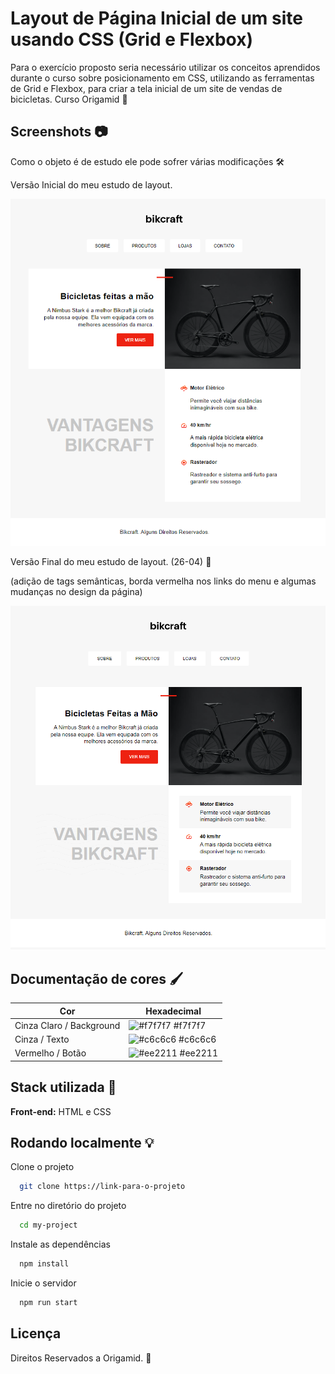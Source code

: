 # Layout de Página Inicial de um site usando CSS (Grid e Flexbox)
Para o exercício proposto seria necessário utilizar os conceitos aprendidos durante o curso sobre posicionamento em CSS, utilizando as ferramentas de Grid e Flexbox, para criar a tela inicial de um site de vendas de bicicletas.  Curso Origamid 🐺

## Screenshots 📷

Como o objeto é de estudo ele pode sofrer várias modificações 🛠

Versão Inicial do meu estudo de layout. 

![App Screenshot](img/telainicial_rev_0.png)

Versão Final do meu estudo de layout. (26-04) 🎉

(adição de tags semânticas, borda vermelha nos links do menu e algumas mudanças no design da página)

![App Screenshot](img/telainicial_rev_1.png)


## Documentação de cores 🖌

| Cor                     | Hexadecimal                                                |
| ------------------------| ---------------------------------------------------------------- |
| Cinza Claro / Background| ![#f7f7f7](https://via.placeholder.com/10/f7f7f7?text=+) #f7f7f7 |
| Cinza / Texto           | ![#c6c6c6](https://via.placeholder.com/10/c6c6c6?text=+) #c6c6c6 |
| Vermelho / Botão        | ![#ee2211](https://via.placeholder.com/10/ee2211?text=+) #ee2211 |

 
## Stack utilizada 🔧

**Front-end:** HTML e CSS




## Rodando localmente 💡

Clone o projeto

```bash
  git clone https://link-para-o-projeto
```

Entre no diretório do projeto

```bash
  cd my-project
```

Instale as dependências

```bash
  npm install
```

Inicie o servidor

```bash
  npm run start
```


## Licença

Direitos Reservados a Origamid. 🐺

